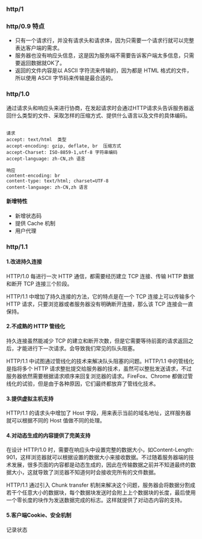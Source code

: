 ### http/1

### http/0.9 特点

- 只有一个请求行，并没有请求头和请求体，因为只需要一个请求行就可以完整表达客户端的需求。
- 服务器也没有响应头信息，这是因为服务端不需要告诉客户端太多信息，只需要返回数据就OK了。
- 返回的文件内容是以 ASCII 字符流来传输的，因为都是 HTML 格式的文件，所以使用 ASCII 字节码来传输是最合适的。

### http/1.0

通过请求头和响应头来进行协商，在发起请求时会通过HTTP请求头告诉服务器返回什么类型的文件、采取怎样的压缩方式、提供什么语言以及文件的具体编码。

```

请求
accept: text/html  类型
accept-encoding: gzip, deflate, br  压缩方式
accept-Charset: ISO-8859-1,utf-8 字符串编码
accept-language: zh-CN,zh 语言

响应
content-encoding: br 
content-type: text/html; charset=UTF-8
content-language: zh-CN,zh 语言

```

#### 新增特性

- 新增状态码
- 提供 Cache 机制
- 用户代理

### http/1.1

#### 1.改进持久连接

HTTP/1.0 每进行一次 HTTP 通信，都需要经历建立 TCP 连接、传输 HTTP 数据和断开 TCP 连接三个阶段。

HTTP/1.1 中增加了持久连接的方法，它的特点是在一个 TCP 连接上可以传输多个 HTTP 请求，只要浏览器或者服务器没有明确断开连接，那么该 TCP 连接会一直保持。

#### 2.不成熟的 HTTP 管线化

持久连接虽然能减少 TCP 的建立和断开次数，但是它需要等待前面的请求返回之后，才能进行下一次请求。会导致我们常见的队头阻塞。

HTTP/1.1 中试图通过管线化的技术来解决队头阻塞的问题。HTTP/1.1 中的管线化是指将多个 HTTP 请求整批提交给服务器的技术，虽然可以整批发送请求，不过服务器依然需要根据请求顺序来回复浏览器的请求。FireFox、Chrome 都做过管线化的试验，但是由于各种原因，它们最终都放弃了管线化技术。

#### 3.提供虚拟主机支持

HTTP/1.1 的请求头中增加了 Host 字段，用来表示当前的域名地址，这样服务器就可以根据不同的 Host 值做不同的处理。

#### 4.对动态生成的内容提供了完美支持

在设计 HTTP/1.0 时，需要在响应头中设置完整的数据大小，如Content-Length: 901，这样浏览器就可以根据设置的数据大小来接收数据。不过随着服务器端的技术发展，很多页面的内容都是动态生成的，因此在传输数据之前并不知道最终的数据大小，这就导致了浏览器不知道何时会接收完所有的文件数据。

HTTP/1.1 通过引入 Chunk transfer 机制来解决这个问题，服务器会将数据分割成若干个任意大小的数据块，每个数据块发送时会附上上个数据块的长度，最后使用一个零长度的块作为发送数据完成的标志。这样就提供了对动态内容的支持。

#### 5.客户端Cookie、安全机制

记录状态
